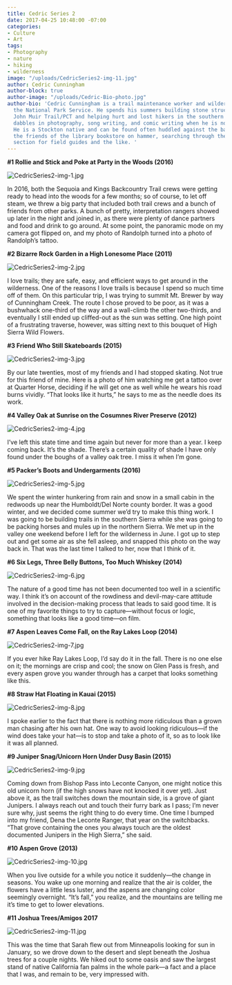 ```yaml
---
title: Cedric Series 2
date: 2017-04-25 10:48:00 -07:00
categories:
- Culture
- Art
tags:
- Photography
- nature
- hiking
- wilderness
image: "/uploads/CedricSeries2-img-11.jpg"
author: Cedric Cunningham
author-block: true
author-image: "/uploads/Cedric-Bio-photo.jpg"
author-bio: 'Cedric Cunningham is a trail maintenance worker and wilderness EMT for
  the National Park Service. He spends his summers building stone structures on the
  John Muir Trail/PCT and helping hurt and lost hikers in the southern Sierra. He
  dabbles in photography, song writing, and comic writing when he is not in the mountains.
  He is a Stockton native and can be found often huddled against the back wall of
  the friends of the library bookstore on hammer, searching through the nature writing
  section for field guides and the like. '
---
```


**#1 Rollie and Stick and Poke at Party in the Woods (2016)**

![CedricSeries2-img-1.jpg](/uploads/CedricSeries2-img-1.jpg)

In 2016, both the Sequoia and Kings Backcountry Trail crews were getting ready to head into the woods for a few months; so of course, to let off steam, we threw a big party that included both trail crews and a bunch of friends from other parks. A bunch of pretty, interpretation rangers showed up later in the night and joined in, as there were plenty of dance partners and food and drink to go around. At some point, the panoramic mode on my camera got flipped on, and my photo of Randolph turned into a photo of Randolph’s tattoo.

**#2 Bizarre Rock Garden in a High Lonesome Place (2011)**

![CedricSeries2-img-2.jpg](/uploads/CedricSeries2-img-2.jpg)

I love trails; they are safe, easy, and efficient ways to get around in the wilderness. One of the reasons I love trails is because I spend so much time off of them. On this particular trip, I was trying to summit Mt. Brewer by way of Cunningham Creek. The route I chose proved to be poor, as it was a bushwhack one-third of the way and a wall-climb the other two-thirds, and eventually I still ended up cliffed-out as the sun was setting. One high point of a frustrating traverse, however, was sitting next to this bouquet of High Sierra Wild Flowers.

**#3 Friend Who Still Skateboards (2015)**

![CedricSeries2-img-3.jpg](/uploads/CedricSeries2-img-3.jpg)

By our late twenties, most of my friends and I had stopped skating. Not true for this friend of mine. Here is a photo of him watching me get a tattoo over at Quarter Horse, deciding if he will get one as well while he wears his road burns vividly. “That looks like it hurts,” he says to me as the needle does its work.

**#4 Valley Oak at Sunrise on the Cosumnes River Preserve (2012)**

![CedricSeries2-img-4.jpg](/uploads/CedricSeries2-img-4.jpg)

I’ve left this state time and time again but never for more than a year. I keep coming back. It’s the shade. There’s a certain quality of shade I have only found under the boughs of a valley oak tree. I miss it when I’m gone.

**#5 Packer’s Boots and Undergarments (2016)**

![CedricSeries2-img-5.jpg](/uploads/CedricSeries2-img-5.jpg)

We spent the winter hunkering from rain and snow in a small cabin in the redwoods up near the Humboldt/Del Norte county border. It was a good winter, and we decided come summer we’d try to make this thing work. I was going to be building trails in the southern Sierra while she was going to be packing horses and mules up in the northern Sierra. We met up in the valley one weekend before I left for the wilderness in June. I got up to step out and get some air as she fell asleep, and snapped this photo on the way back in. That was the last time I talked to her, now that I think of it.

**#6 Six Legs, Three Belly Buttons, Too Much Whiskey (2014)**

![CedricSeries2-img-6.jpg](/uploads/CedricSeries2-img-6.jpg)

The nature of a good time has not been documented too well in a scientific way. I think it’s on account of the rowdiness and devil-may-care attitude involved in the decision-making process that leads to said good time. It is one of my favorite things to try to capture—without focus or logic, something that looks like a good time—on film.

**#7 Aspen Leaves Come Fall, on the Ray Lakes Loop (2014)**

![CedricSeries2-img-7.jpg](/uploads/CedricSeries2-img-7.jpg)

If you ever hike Ray Lakes Loop, I’d say do it in the fall. There is no one else on it; the mornings are crisp and cool; the snow on Glen Pass is fresh, and every aspen grove you wander through has a carpet that looks something like this.

**#8 Straw Hat Floating in Kauai (2015)**

![CedricSeries2-img-8.jpg](/uploads/CedricSeries2-img-8.jpg)

I spoke earlier to the fact that there is nothing more ridiculous than a grown man chasing after his own hat. One way to avoid looking ridiculous—if the wind does take your hat—is to stop and take a photo of it, so as to look like it was all planned.

**#9 Juniper Snag/Unicorn Horn Under Dusy Basin (2015)**

![CedricSeries2-img-9.jpg](/uploads/CedricSeries2-img-9.jpg)

Coming down from Bishop Pass into Leconte Canyon, one might notice this old unicorn horn (if the high snows have not knocked it over yet). Just above it, as the trail switches down the mountain side, is a grove of giant Junipers. I always reach out and touch their furry bark as I pass; I’m never sure why, just seems the right thing to do every time. One time I bumped into my friend, Dena the Leconte Ranger, that year on the switchbacks. “That grove containing the ones you always touch are the oldest documented Junipers in the High Sierra,” she said.

**#10 Aspen Grove (2013)**

![CedricSeries2-img-10.jpg](/uploads/CedricSeries2-img-10.jpg)

When you live outside for a while you notice it suddenly—the change in seasons. You wake up one morning and realize that the air is colder, the flowers have a little less luster, and the aspens are changing color seemingly overnight. “It’s fall,” you realize, and the mountains are telling me it’s time to get to lower elevations.

**#11 Joshua Trees/Amigos 2017**

![CedricSeries2-img-11.jpg](/uploads/CedricSeries2-img-11.jpg)

This was the time that Sarah flew out from Minneapolis looking for sun in January, so we drove down to the desert and slept beneath the Joshua trees for a couple nights. We hiked out to some oasis and saw the largest stand of native California fan palms in the whole park—a fact and a place that I was, and remain to be, very impressed with.